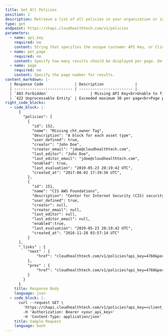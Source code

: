 ```yaml
---
title: Get All Policies
position: 2
description: Retrieve a list of all policies in your organization or in the specified partner customer's default organization.
type: get
endpoint: https://chapi.cloudhealthtech.com/v1/policies
parameters:
  - name: api_key
    required: no
    content: String that specifies the unique customer API Key, or Client API ID, that CloudHealth generates. Use this parameter if you are a partner who wants to retrieve a list of all policies belonging to a partner customer. See [How to Get Client API ID](#partner_how-to-get-client-api-id).
  - name: per_page
    required: no
    content: Specify how many results should be displayed per page. Default value is 30.
  - name: page
    required: no
    content: Specify the page number for results.
content_markdown: |-
  | Response Code              | Description              |
  | -------------------------- | ------------------------ |
  | `403 Forbidden`                   | Missing API Key<br>Unable to find Client ID from Partner Customers<br>User does not have role permission to use this endpoint |
  | `422 Unprocessable Entity` | Exceeded maximum 30 per page<br>Page parameters must be greater than zero     |
right_code_blocks:
  - code_block: |-
      {
        "policies": [
          {  
            "id": 152,
            "name": "Missing cht_owner Tag",
            "description": "A block for each asset type",
            "user_defined": true,
            "creator": "John Doe",
            "creator_email": "jdoe@cloudhealthtech.com",
            "last_editor": "John Doe",
            "last_editor_email": "jdoe@cloudhealthtech.com",
            "enabled": true,
            "last_evaluation": "2019-05-23 20:19:42 UTC",
            "created_at": "2017-08-02 17:39:56 UTC",
          },
          {
            "id": 151,
            "name": "CIS AWS Foundations",
            "description": "Center for Internet Security (CIS) security benchmark providing best practices securing AWS environments. This policy can be used to validate your adherence to important security recommendations.",
            "user_defined": true,
            "creator": null,
            "creator_email": null,
            "last_editor": null,
            "last_editor_email": null,
            "enabled":true,
            "last_evaluation": "2019-05-23 20:19:42 UTC",
            "created_at": "2016-11-28 03:57:14 UTC"
          }
      ],
      "_links" : {
          "next" : {
              "href": "cloudhealthtech.com/v1/policies?api_key=4760&per_page=20&page=3"
          },
          "prev" : {
              "href": "cloudhealthtech.com/v1/policies?api_key=4760&per_page=20&page=1"
          }
        }
      }
    title: Response Body
    language: json
  - code_block: |-
      curl --request GET \
        'https://chapi.cloudhealthtech.com/v1/policies?api_key=<client_api_id>&per_page=<max_page_count>&page=<page_number>' \
        -H 'Authorization: Bearer <your_api_key>'
        -H 'Content-Type: application/json'
    title: Sample Request
    language: bash
---
```

